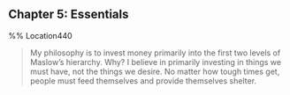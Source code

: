 ## Chapter 5: Essentials
%% Location440 
> My philosophy is to invest money primarily into the first two levels of Maslow’s hierarchy. Why? I believe in primarily investing in things we must have, not the things we desire. No matter how tough times get, people must feed themselves and provide themselves shelter. 